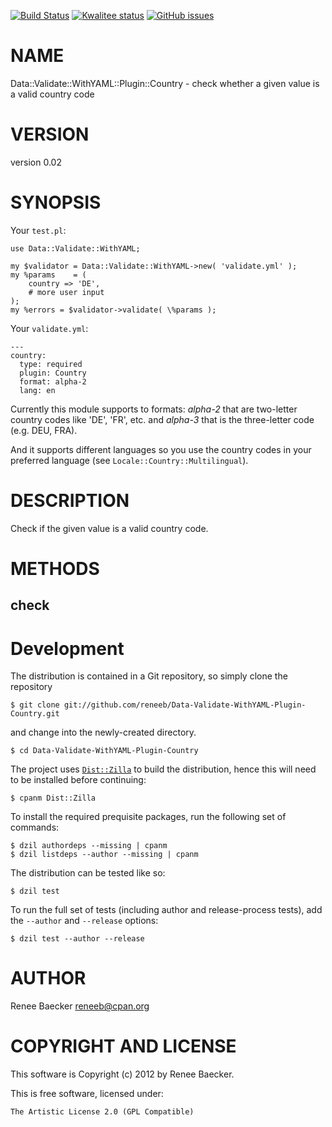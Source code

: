 [![Build Status](https://travis-ci.org/reneeb/Data-Validate-WithYAML-Plugin-Country.svg?branch=master)](https://travis-ci.org/reneeb/Data-Validate-WithYAML-Plugin-Country)
[![Kwalitee status](http://cpants.cpanauthors.org/dist/Data-Validate-WithYAML-Plugin-Country.png)](http://cpants.charsbar.org/dist/overview/Data-Validate-WithYAML-Plugin-Country)
[![GitHub issues](https://img.shields.io/github/issues/reneeb/Data-Validate-WithYAML-Plugin-Country.svg)](https://github.com/reneeb/Data-Validate-WithYAML-Plugin-Country/issues)

# NAME

Data::Validate::WithYAML::Plugin::Country - check whether a given value is a valid country code

# VERSION

version 0.02

# SYNOPSIS

Your `test.pl`:

    use Data::Validate::WithYAML;
    
    my $validator = Data::Validate::WithYAML->new( 'validate.yml' );
    my %params    = (
        country => 'DE',
        # more user input
    );
    my %errors = $validator->validate( \%params );

Your `validate.yml`:

    ---
    country:
      type: required
      plugin: Country
      format: alpha-2
      lang: en

Currently this module supports to formats: _alpha-2_ that are two-letter country codes like 'DE', 'FR', etc. and _alpha-3_ that is
the three-letter code (e.g. DEU, FRA).

And it supports different languages so you use the country codes in your preferred language (see `Locale::Country::Multilingual`).

# DESCRIPTION

Check if the given value is a valid country code.

# METHODS

## check



# Development

The distribution is contained in a Git repository, so simply clone the
repository

```
$ git clone git://github.com/reneeb/Data-Validate-WithYAML-Plugin-Country.git
```

and change into the newly-created directory.

```
$ cd Data-Validate-WithYAML-Plugin-Country
```

The project uses [`Dist::Zilla`](https://metacpan.org/pod/Dist::Zilla) to
build the distribution, hence this will need to be installed before
continuing:

```
$ cpanm Dist::Zilla
```

To install the required prequisite packages, run the following set of
commands:

```
$ dzil authordeps --missing | cpanm
$ dzil listdeps --author --missing | cpanm
```

The distribution can be tested like so:

```
$ dzil test
```

To run the full set of tests (including author and release-process tests),
add the `--author` and `--release` options:

```
$ dzil test --author --release
```

# AUTHOR

Renee Baecker <reneeb@cpan.org>

# COPYRIGHT AND LICENSE

This software is Copyright (c) 2012 by Renee Baecker.

This is free software, licensed under:

    The Artistic License 2.0 (GPL Compatible)

